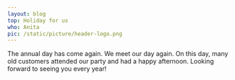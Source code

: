 ```yaml
---
layout: blog
top: Holiday for us
who: Anita
pic: /static/picture/header-logo.png
---
```

The annual day has come again. We meet our day again. On this day, many old customers attended our party and had a happy afternoon. Looking forward to seeing you every year!
